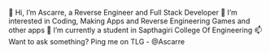 👋 Hi, I’m Ascarre, a Reverse Engineer and Full Stack Developer
👀 I’m interested in Coding, Making Apps and Reverse Engineering Games and other apps
🌱 I’m currently a student in Sapthagiri College Of Engineering
📫 Want to ask something? Ping me on TLG - @Ascarre

<!---
Real-Ascarre/Real-Ascarre is a ✨ special ✨ repository because its `README.md` (this file) appears on your GitHub profile.
You can click the Preview link to take a look at your changes.
--->
